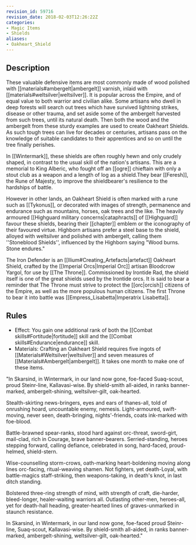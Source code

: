 ```yaml
---
revision_id: 59716
revision_date: 2018-02-03T12:26:22Z
categories:
- Magic Items
- Shields
aliases:
- Oakheart_Shield
---
```



## Description
These valuable defensive items are most commonly made of wood polished with [[materials#ambergelt|ambergelt]] varnish, inlaid with [[materials#weltsilver|weltsilver]]. It is popular across the Empire, and of equal value to both warrior and civilian alike. Some artisans who dwell in deep forests will search out trees which have survived lightning strikes, disease or other trauma, and set aside some of the ambergelt harvested from such trees, until its natural death. Then both the wood and the ambergelt from these sturdy examples are used to create Oakheart Shields. As such tough trees can live for decades or centuries, artisans pass on the knowledge of suitable candidates to their apprentices  and so on until the tree finally perishes.

In [[Wintermark]], these shields are often roughly hewn and only crudely shaped, in contrast to the usual skill of the nation's artisans. This are a memorial to King Alberic, who fought off an [[ogre]] chieftain with only a stout club as a weapon and a length of log as a shield.They bear [[Feresh]], the Rune of Majesty, to improve the shieldbearer's resilience to the hardships of battle. 

However in other lands, an Oakheart Shield is often marked with a rune such as [[Tykonus]], or decorated with images of strength, permanence and endurance such as mountains, horses, oak trees and the like. The heavily armoured [[Highguard military concerns|cataphracts]] of [[Highguard]] favour these shields, bearing their [[chapter]] emblem or the iconography of their favoured virtue. Highborn artisans prefer a steel base to the shield, alloyed with weltsilver and polished with ambergelt, calling them ''Stoneblood Shields'', influenced by the Highborn saying "Wood burns. Stone endures."

The Iron Defender is an [[Ilium#Creating_Artefacts|artefact]] Oakheart Shield, crafted by the [[Imperial Orcs|Imperial Orc]] artisan Bloodcrow Yargol, for use by [[The Throne]]. Commissioned by Irontide Rad, the shield itself is one of the great shields used by the Irontide orcs. It is said to bear a reminder that The Throne must strive to protect the [[orc|orcish]] citizens of the Empire, as well as the more populous human citizens. The first Throne to bear it into battle was [[Empress_Lisabetta|Imperatrix Lisabetta]].


## Rules

* Effect: You gain one additional rank of both the [[Combat skills#Fortitude|fortitude]] skill and the [[Combat skills#Endurance|endurance]] skill.
* Materials: Crafting an Oakheart Shield requires five ingots of [[Materials#Weltsilver|weltsilver]] and seven measures of [[Materials#Ambergelt|ambergelt]]. It takes one month to make one of these items.


"In Skarsind, in Wintermark, in our land now gone,
foe-faced Suaq-scout, proud Steinr-line, Kallavasi-wise.
By shield-smith all-aided, in ranks banner-marked, 
ambergelt-shining, weltsilver-gilt, oak-hearted.

Stealth-skirting news-bringers, eyes and ears of thanes-all,
told of onrushing hoard, uncountable enemy, nemesis.
Light-armoured, swift-moving, never seen, death-bringing,
nights'-friends, coats ink-marked with foe-blood.

Battle-brawned spear-ranks, stood hard against orc-threat,
sword-girt, mail-clad, rich in Courage, brave banner-bearers.
Serried-standing, heroes stepping forward, calling defiance,
celebrated in song, hard-faced, proud-helmed, shield-stern.

Wise-counselling storm-crows, oath-marking heart-boldening
moving along lines orc-facing, ritual-weaving shamen.
Not fighters, yet death-Loyal, with battle-magics staff-striking,
then weapons-taking, in death's knot, in last ditch standing.

Bolstered three-ring strength of mind, with strength of craft,
die-harder, bleed-longer, healer-waiting warriors all.
Outlasting other-men, heroes-all, yet for death-hall heading,
greater-hearted lines of graves-unmarked in staunch resistance.

In Skarsind, in Wintermark, in our land now gone,
foe-faced proud Steinr-line, Suaq-scout, Kallavasi-wise.
By shield-smith all-aided, in ranks banner-marked, 
ambergelt-shining, weltsilver-gilt, oak-hearted."





